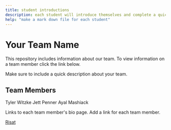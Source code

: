 ```yaml
---
title: student introductions
description: each student will introduce themselves and complete a quick bio
help: "make a mark down file for each student"
---
```


# Your Team Name

This repository includes information about our team. To view information on a team member click the link below.

Make sure to include a quick description about your team.

## Team Members
Tyler Witzke
Jett Penner
Ayal Mashiack

Links to each team member's bio page. Add a link for each team member.

[Risat](/risat.md)
